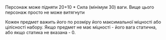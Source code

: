 Персонаж може підняти 20+10 * Сила (мінімум 30) ваги. Вище цього персонаж просто не може витягнути

Кожен предмет важить його по розміру його максимальної міцності або цілісності набору. Якщо предмет не має міцності - його вага статична, або якщо статика не вказана - 0.